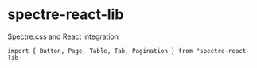 # spectre-react-lib
Spectre.css and React integration

```
import { Button, Page, Table, Tab, Pagination } from "spectre-react-lib
```
